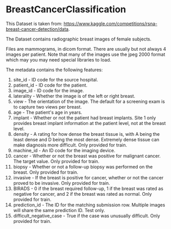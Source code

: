 # BreastCancerClassification

This Dataset is taken from:
https://www.kaggle.com/competitions/rsna-breast-cancer-detection/data.

The Dataset contains radiographic breast images of female subjects.

Files are mammograms, in dicom format. There are usually but not always 4 images per patient. Note that many of the images use the jpeg 2000 format which may you may need special libraries to load.

The metadata contains the following features:

1. site_id - ID code for the source hospital.
2. patient_id - ID code for the patient.
3. image_id - ID code for the image.
4. laterality - Whether the image is of the left or right breast.
5. view - The orientation of the image. The default for a screening exam is to capture two views per breast.
6. age - The patient's age in years.
7. implant - Whether or not the patient had breast implants. Site 1 only provides breast implant information at    the patient level, not at the breast level.
8. density - A rating for how dense the breast tissue is, with A being the least dense and D being the most        dense. Extremely dense tissue can make diagnosis more difficult. Only provided for train.
9. machine_id - An ID code for the imaging device.
10. cancer - Whether or not the breast was positive for malignant cancer. The target value. Only provided for      train.
11. biopsy - Whether or not a follow-up biopsy was performed on the breast. Only provided for train.
12. invasive - If the breast is positive for cancer, whether or not the cancer proved to be invasive. Only          provided for train.
13. BIRADS - 0 if the breast required follow-up, 1 if the breast was rated as negative for cancer, and 2 if the    breast was rated as normal. Only provided for train.
14. prediction_id - The ID for the matching submission row. Multiple images will share the same prediction ID.      Test only.
15. difficult_negative_case - True if the case was unusually difficult. Only provided for train.

